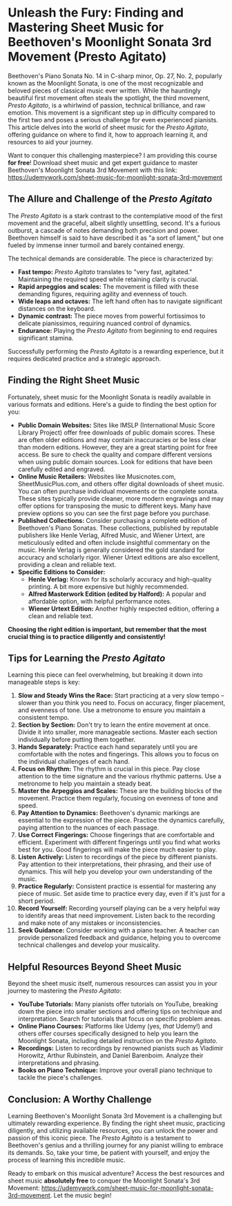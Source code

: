 # Unleash the Fury: Finding and Mastering Sheet Music for Beethoven's Moonlight Sonata 3rd Movement (Presto Agitato)

Beethoven's Piano Sonata No. 14 in C-sharp minor, Op. 27, No. 2, popularly known as the Moonlight Sonata, is one of the most recognizable and beloved pieces of classical music ever written. While the hauntingly beautiful first movement often steals the spotlight, the third movement, *Presto Agitato*, is a whirlwind of passion, technical brilliance, and raw emotion. This movement is a significant step up in difficulty compared to the first two and poses a serious challenge for even experienced pianists.  This article delves into the world of sheet music for the *Presto Agitato*, offering guidance on where to find it, how to approach learning it, and resources to aid your journey.

Want to conquer this challenging masterpiece? I am providing this course **for free**! Download sheet music and get expert guidance to master Beethoven's Moonlight Sonata 3rd Movement with this link: https://udemywork.com/sheet-music-for-moonlight-sonata-3rd-movement

## The Allure and Challenge of the *Presto Agitato*

The *Presto Agitato* is a stark contrast to the contemplative mood of the first movement and the graceful, albeit slightly unsettling, second. It's a furious outburst, a cascade of notes demanding both precision and power.  Beethoven himself is said to have described it as "a sort of lament," but one fueled by immense inner turmoil and barely contained energy.

The technical demands are considerable. The piece is characterized by:

*   **Fast tempo:** *Presto Agitato* translates to "very fast, agitated." Maintaining the required speed while retaining clarity is crucial.
*   **Rapid arpeggios and scales:** The movement is filled with these demanding figures, requiring agility and evenness of touch.
*   **Wide leaps and octaves:** The left hand often has to navigate significant distances on the keyboard.
*   **Dynamic contrast:** The piece moves from powerful fortissimos to delicate pianissimos, requiring nuanced control of dynamics.
*   **Endurance:** Playing the *Presto Agitato* from beginning to end requires significant stamina.

Successfully performing the *Presto Agitato* is a rewarding experience, but it requires dedicated practice and a strategic approach.

## Finding the Right Sheet Music

Fortunately, sheet music for the Moonlight Sonata is readily available in various formats and editions. Here's a guide to finding the best option for you:

*   **Public Domain Websites:** Sites like IMSLP (International Music Score Library Project) offer free downloads of public domain scores.  These are often older editions and may contain inaccuracies or be less clear than modern editions. However, they are a great starting point for free access. Be sure to check the quality and compare different versions when using public domain sources. Look for editions that have been carefully edited and engraved.
*   **Online Music Retailers:** Websites like Musicnotes.com, SheetMusicPlus.com, and others offer digital downloads of sheet music. You can often purchase individual movements or the complete sonata. These sites typically provide cleaner, more modern engravings and may offer options for transposing the music to different keys. Many have preview options so you can see the first page before you purchase.
*   **Published Collections:** Consider purchasing a complete edition of Beethoven's Piano Sonatas. These collections, published by reputable publishers like Henle Verlag, Alfred Music, and Wiener Urtext, are meticulously edited and often include insightful commentary on the music. Henle Verlag is generally considered the gold standard for accuracy and scholarly rigor. Wiener Urtext editions are also excellent, providing a clean and reliable text.
*   **Specific Editions to Consider:**
    *   **Henle Verlag:** Known for its scholarly accuracy and high-quality printing. A bit more expensive but highly recommended.
    *   **Alfred Masterwork Edition (edited by Halford):** A popular and affordable option, with helpful performance notes.
    *   **Wiener Urtext Edition:** Another highly respected edition, offering a clean and reliable text.

**Choosing the right edition is important, but remember that the most crucial thing is to practice diligently and consistently!**

## Tips for Learning the *Presto Agitato*

Learning this piece can feel overwhelming, but breaking it down into manageable steps is key:

1.  **Slow and Steady Wins the Race:** Start practicing at a very slow tempo – slower than you think you need to. Focus on accuracy, finger placement, and evenness of tone. Use a metronome to ensure you maintain a consistent tempo.
2.  **Section by Section:** Don't try to learn the entire movement at once. Divide it into smaller, more manageable sections. Master each section individually before putting them together.
3.  **Hands Separately:** Practice each hand separately until you are comfortable with the notes and fingerings. This allows you to focus on the individual challenges of each hand.
4.  **Focus on Rhythm:** The rhythm is crucial in this piece. Pay close attention to the time signature and the various rhythmic patterns. Use a metronome to help you maintain a steady beat.
5.  **Master the Arpeggios and Scales:** These are the building blocks of the movement. Practice them regularly, focusing on evenness of tone and speed.
6.  **Pay Attention to Dynamics:** Beethoven's dynamic markings are essential to the expression of the piece. Practice the dynamics carefully, paying attention to the nuances of each passage.
7.  **Use Correct Fingerings:** Choose fingerings that are comfortable and efficient. Experiment with different fingerings until you find what works best for you. Good fingerings will make the piece much easier to play.
8.  **Listen Actively:** Listen to recordings of the piece by different pianists. Pay attention to their interpretations, their phrasing, and their use of dynamics. This will help you develop your own understanding of the music.
9.  **Practice Regularly:** Consistent practice is essential for mastering any piece of music. Set aside time to practice every day, even if it's just for a short period.
10. **Record Yourself:** Recording yourself playing can be a very helpful way to identify areas that need improvement. Listen back to the recording and make note of any mistakes or inconsistencies.
11. **Seek Guidance:** Consider working with a piano teacher. A teacher can provide personalized feedback and guidance, helping you to overcome technical challenges and develop your musicality.

## Helpful Resources Beyond Sheet Music

Beyond the sheet music itself, numerous resources can assist you in your journey to mastering the *Presto Agitato*:

*   **YouTube Tutorials:** Many pianists offer tutorials on YouTube, breaking down the piece into smaller sections and offering tips on technique and interpretation. Search for tutorials that focus on specific problem areas.
*   **Online Piano Courses:** Platforms like Udemy (yes, *that* Udemy!) and others offer courses specifically designed to help you learn the Moonlight Sonata, including detailed instruction on the *Presto Agitato*.
*   **Recordings:** Listen to recordings by renowned pianists such as Vladimir Horowitz, Arthur Rubinstein, and Daniel Barenboim. Analyze their interpretations and phrasing.
*   **Books on Piano Technique:** Improve your overall piano technique to tackle the piece's challenges.

## Conclusion: A Worthy Challenge

Learning Beethoven's Moonlight Sonata 3rd Movement is a challenging but ultimately rewarding experience. By finding the right sheet music, practicing diligently, and utilizing available resources, you can unlock the power and passion of this iconic piece. The *Presto Agitato* is a testament to Beethoven's genius and a thrilling journey for any pianist willing to embrace its demands. So, take your time, be patient with yourself, and enjoy the process of learning this incredible music.

Ready to embark on this musical adventure? Access the best resources and sheet music **absolutely free** to conquer the Moonlight Sonata's 3rd Movement: https://udemywork.com/sheet-music-for-moonlight-sonata-3rd-movement. Let the music begin!
